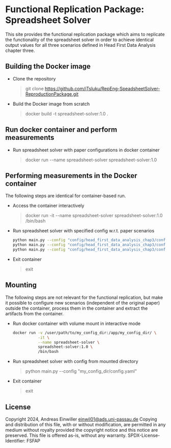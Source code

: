 # Functional Replication Package: Spreadsheet Solver
This site provides the functional replication package which aims to replicate the functionality of the spreadsheet solver in order to achieve identical output values for all three scenarios defined in Head First Data Analysis chapter three.

## Building the Docker image
- Clone the repository
    > git clone https://github.com/iTsluku/RepEng-SpeadsheetSolver-ReproductionPackage.git
- Build the Docker image from scratch
    > docker build -t spreadsheet-solver:1.0 .

## Run docker container and perform measurements
- Run spreadsheet solver with paper configurations in docker container
    > docker run --name spreadsheet-solver spreadsheet-solver:1.0

## Performing measurements in the Docker container
The following steps are identical for container-based run.

- Access the container interactively
    > docker run -it --name spreadsheet-solver spreadsheet-solver:1.0 /bin/bash
- Run spreadsheet solver with specified config w.r.t. paper scenarios
  ```bash
  python main.py --config "config/head_first_data_analysis_chap3/config1.yaml"
  python main.py --config "config/head_first_data_analysis_chap3/config2.yaml"
  python main.py --config "config/head_first_data_analysis_chap3/config3.yaml"
  ```
    
- Exit container
    > exit


## Mounting
The following steps are not relevant for the functional replication, but make it possible to configure new scenarios (independent of the original paper) outside the container, process them in the container and extract the artifacts from the container.

- Run docker container with volume mount in interactive mode
  ```bash
  docker run -v /user/path/to/my_config_dir:/app/my_config_dir/ \
             -it \
             --name spreadsheet-solver \
             spreadsheet-solver:1.0 \
             /bin/bash
  ```
- Run spreadsheet solver with config from mounted directory
    > python main.py --config "my_config_dir/config.yaml"
- Exit container
    > exit

## License
Copyright 2024, Andreas Einwiller <einwil01@ads.uni-passau.de>
Copying and distribution of this file, with or without modification,
are permitted in any medium without royalty provided the copyright
notice and this notice are preserved.  This file is offered as-is,
without any warranty.
SPDX-License-Identifier: FSFAP
